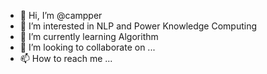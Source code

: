 - 👋 Hi, I’m @campper
- 👀 I’m interested in NLP and Power Knowledge Computing
- 🌱 I’m currently learning Algorithm
- 💞️ I’m looking to collaborate on ...
- 📫 How to reach me ...

<!---
campper/campper is a ✨ special ✨ repository because its `README.md` (this file) appears on your GitHub profile.
You can click the Preview link to take a look at your changes.
--->
